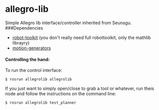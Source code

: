 # allegro-lib
Simple Allegro lib interface/controller inherited from Seunsgu. 
###Dependencies
- [robot-toolkit](https://github.com/epfl-lasa/robot-toolkit) (you don't really need full robottoolkit, only the mathlib librayry)
- [motion-generators](https://github.com/epfl-lasa/motion-generators)

#### Controlling the hand:
To run the control interface:
```
$ rosrun allegrolib allegrolib
```

If you just want to simply open/close to grab a tool or whatever,  run theis node and follow the instructions on the command line:

```
$ rosrun allegrolib test_planner
```
